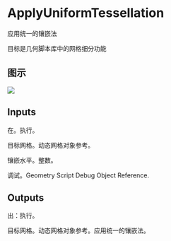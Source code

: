 # ApplyUniformTessellation

应用统一的镶嵌法

目标是几何脚本库中的网格细分功能

## 图示

![]($-20221218-19133479.png)

## Inputs

在。执行。

目标网格。动态网格对象参考。

镶嵌水平。整数。

调试。Geometry Script Debug Object Reference.  

## Outputs

出：执行。

目标网格。动态网格对象参考。应用统一的镶嵌法。
